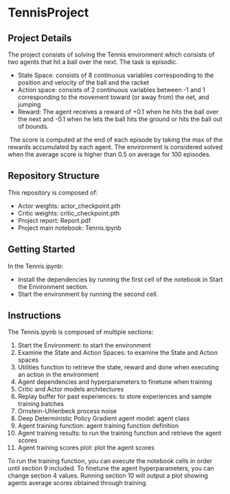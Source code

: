 # TennisProject

## Project Details
The project consists of solving the Tennis environment which consists of two agents that hit a ball over the next. The task is episodic.
- State Space: consists of 8 continuous variables corresponding to the position and velocity of the ball and the racket  
- Action space: consists of 2 continuous variables between -1 and 1 corresponding to the movement toward (or away from) the net, and jumping 
- Reward: The agent receives a reward of +0.1 when he hits the ball over the next and -0.1 when he lets the ball hits the ground or hits the ball out of bounds.

 The score is computed at the end of each episode by taking the max of the rewards accumulated by each agent. The environment is considered solved when the average score is higher than 0.5 on average for 100 episodes. 

## Repository Structure
This repository is composed of:
- Actor weights: actor_checkpoint.pth
- Critic weights: critic_checkpoint.pth
- Project report: Report.pdf
- Project main notebook: Tennis.ipynb

## Getting Started
In the Tennis.ipynb:
- Install the dependencies by running the first cell of the notebook in Start the Environment section.
- Start the environment by running the second cell.

## Instructions
The Tennis.ipynb is composed of multiple sections:
1. Start the Environment: to start the environment
2. Examine the State and Action Spaces: to examine the State and Action spaces
3. Utilities function to retrieve the state, reward and done when executing an action in the environment
4. Agent dependencies and hyperparameters to finetune when training
5. Critic and Actor models architectures
6. Replay buffer for past experiences: to store experiences and sample training batches
7. Ornstein-Uhlenbeck process noise
8. Deep Deterministic Policy Gradient agent model: agent class
9. Agent training function: agent training function definition
10. Agent training results: to run the training function and retrieve the agent scores
11. Agent training scores plot: plot the agent scores

To run the training function, you can execute the notebook cells in order until section 9 included.
To finetune the agent hyperparameters, you can change section 4 values.
Running section 10 will output a plot showing agents average scores obtained through training.

